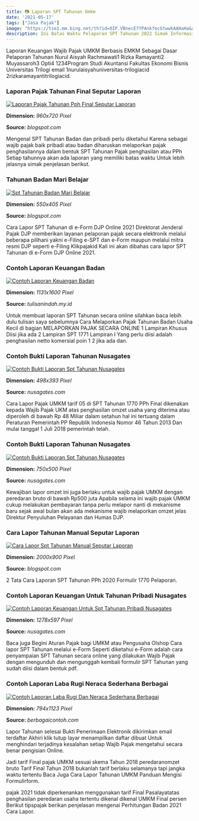 ```yaml
---
title: 📷 Laporan SPT Tahunan Umkm
date: '2021-05-17'
tags: ["Jasa Pajak"]
image: "https://tse1.mm.bing.net/th?id=OIP.VBnecE7YPAnkfecGtwwkAAHaHa&amp;pid=15.1"
description: Ini Batas Waktu Pelaporan SPT Tahunan 2022 Simak Informasinya Batas waktu pelaporan tepat waktu adalah paling lambat tanggal 31 Maret 2022 untuk Wajib Pajak 
---
```




Laporan Keuangan Wajib Pajak UMKM Berbasis EMKM Sebagai Dasar Pelaporan Tahunan Nurul Aisyah Rachmawati1 Rizka Ramayanti2 Muyassaroh3 Opti4 1234Program Studi Akuntansi Fakultas Ekonomi Bisnis Universitas Trilogi email 1nurulaisyahuniversitas-trilogiacid 2rizkaramayantitrilogiacid.



### Laporan Pajak Tahunan Final Seputar Laporan

[![Laporan Pajak Tahunan Pph Final  Seputar Laporan](https://3.bp.blogspot.com/-gSGnxYKpB9E/Wo7kQ8pn5aI/AAAAAAAABTw/97gIAZrLOE8BLSfLtG_Bs-cqOabIVAB2wCLcBGAs/s1600/Cetak%2BSPT%2BTahunan%2BPPh%2B1770%2BPP%2B46%2Bexcel%2BPLg%2B%2B%25286%2529.PNG)](https://3.bp.blogspot.com/-gSGnxYKpB9E/Wo7kQ8pn5aI/AAAAAAAABTw/97gIAZrLOE8BLSfLtG_Bs-cqOabIVAB2wCLcBGAs/s1600/Cetak%2BSPT%2BTahunan%2BPPh%2B1770%2BPP%2B46%2Bexcel%2BPLg%2B%2B%25286%2529.PNG)


**Dimension:** _960x720 Pixel_ 

**Source:** _blogspot.com_ 


Mengenal SPT Tahunan Badan dan pribadi perlu diketahui Karena sebagai wajib pajak baik pribadi atau badan diharuskan melaporkan pajak penghasilannya dalam bentuk SPT Tahunan Pajak penghasilan atau PPh Setiap tahunnya akan ada laporan yang memiliki batas waktu Untuk lebih jelasnya simak penjelasan berikut.


###  Tahunan Badan Mari Belajar

[![Spt Tahunan Badan  Mari Belajar](https://i.pinimg.com/originals/f4/94/8a/f4948a6bd14a95a6c413e4cf8f87a844.png)](https://i.pinimg.com/originals/f4/94/8a/f4948a6bd14a95a6c413e4cf8f87a844.png)


**Dimension:** _550x405 Pixel_ 

**Source:** _blogspot.com_ 


Cara Lapor SPT Tahunan di e-Form DJP Online 2021 Direktorat Jenderal Pajak DJP memberikan layanan pelaporan pajak secara elektronik melalui beberapa pilihani yakni e-Filing e-SPT dan e-Form maupun melalui mitra resmi DJP seperti e-Filing Klikpajakid Kali ini akan dibahas cara lapor SPT Tahunan di e-Form DJP Online 2021.


### Contoh Laporan Keuangan Badan

[![Contoh Laporan Keuangan Badan](http://3.bp.blogspot.com/-Qni-75VuGqo/Vo9_oV8uEfI/AAAAAAAAYNE/XBJXgcMYF7w/s1600/BP%2BLaporan%2BKeuangan%2BNeraca%2BLaba%2BRugi%2BPenyusutan_1.jpg)](http://3.bp.blogspot.com/-Qni-75VuGqo/Vo9_oV8uEfI/AAAAAAAAYNE/XBJXgcMYF7w/s1600/BP%2BLaporan%2BKeuangan%2BNeraca%2BLaba%2BRugi%2BPenyusutan_1.jpg)


**Dimension:** _1131x1600 Pixel_ 

**Source:** _tulisanindah.my.id_ 


Untuk membuat laporan SPT Tahunan secara online silahkan baca lebih dulu tulisan saya sebelumnya Cara Melaporkan Pajak Tahunan Badan Usaha Kecil di bagian MELAPORKAN PAJAK SECARA ONLINE 1 Lampiran Khusus Diisi jika ada 2 Lampiran SPT 1771 Lampiran I Yang perlu diisi adalah penghasilan netto komersial poin 1 2 jika ada dan.


### Contoh Bukti Laporan Tahunan Nusagates

[![Contoh Bukti Laporan Spt Tahunan  Nusagates](https://omcalip.files.wordpress.com/2017/01/screenshot_2017-01-12_07-59-03.png?w=1000&amp;is-pending-load=1)](https://omcalip.files.wordpress.com/2017/01/screenshot_2017-01-12_07-59-03.png?w=1000&amp;is-pending-load=1)


**Dimension:** _498x393 Pixel_ 

**Source:** _nusagates.com_ 


Cara Lapor Pajak UMKM tarif 05 di SPT Tahunan 1770 PPh Final dikenakan kepada Wajib Pajak UKM atas penghasilan omzet usaha yang diterima atau diperoleh di bawah Rp 48 Miliar dalam setahun hal ini tertuang dalam Peraturan Pemerintah PP Republik Indonesia Nomor 46 Tahun 2013 Dan mulai tanggal 1 Juli 2018 pemerintah telah.


### Contoh Bukti Laporan Tahunan Nusagates

[![Contoh Bukti Laporan Spt Tahunan  Nusagates](https://asset.kompas.com/crops/JK5syqp_T2vmhjRu3-dHLnNW47I=/193x13:744x380/750x500/data/photo/2018/03/11/1499417579.jpg)](https://asset.kompas.com/crops/JK5syqp_T2vmhjRu3-dHLnNW47I=/193x13:744x380/750x500/data/photo/2018/03/11/1499417579.jpg)


**Dimension:** _750x500 Pixel_ 

**Source:** _nusagates.com_ 


Kewajiban lapor omzet ini juga berlaku untuk wajib pajak UMKM dengan peredaran bruto di bawah Rp500 juta Apabila selama ini wajib pajak UMKM cukup melakukan pembayaran tanpa perlu melapor nanti di mekanisme baru sejak awal bulan akan ada mekanisme wajib melaporkan omzet jelas Direktur Penyuluhan Pelayanan dan Humas DJP.


### Cara Lapor Tahunan Manual Seputar Laporan

[![Cara Lapor Spt Tahunan Manual  Seputar Laporan](https://klikpajak.id/wp-content/uploads/2019/01/KlikPajak_Blog_Perusahaan-Rugi-Wajib-Lapor-SPT-Badan-Ketahui-3-Cara-Pelaporannya.jpg)](https://klikpajak.id/wp-content/uploads/2019/01/KlikPajak_Blog_Perusahaan-Rugi-Wajib-Lapor-SPT-Badan-Ketahui-3-Cara-Pelaporannya.jpg)


**Dimension:** _2000x900 Pixel_ 

**Source:** _blogspot.com_ 


2 Tata Cara Laporan SPT Tahunan PPh 2020 Formulir 1770 Pelaporan.


### Contoh Laporan Keuangan Untuk Tahunan Pribadi Nusagates

[![Contoh Laporan Keuangan Untuk Spt Tahunan Pribadi  Nusagates](https://pajakku.com/upload/images/6a6ef1652fd15db3d174020164cbf313)](https://pajakku.com/upload/images/6a6ef1652fd15db3d174020164cbf313)


**Dimension:** _1278x597 Pixel_ 

**Source:** _nusagates.com_ 


Baca juga Begini Aturan Pajak bagi UMKM atau Pengusaha Olshop Cara lapor SPT Tahunan melalui e-Form Seperti diketahui e-Form adalah cara penyampaian SPT Tahunan secara online yang dilakukan Wajib Pajak dengan mengunduh dan mengunggah kembali formulir SPT Tahunan yang sudah diisi dalam bentuk pdf.


### Contoh Laporan Laba Rugi Neraca Sederhana Berbagai 

[![Contoh Laporan Laba Rugi Dan Neraca Sederhana  Berbagai ](https://i2.wp.com/zahiraccounting.com/id/blog/wp-content/uploads/2015/07/laba-rugi-sederhana.png)](https://i2.wp.com/zahiraccounting.com/id/blog/wp-content/uploads/2015/07/laba-rugi-sederhana.png)


**Dimension:** _794x1123 Pixel_ 

**Source:** _berbagaicontoh.com_ 



Lapor Tahunan selesai Bukti Penerimaan Elektronik dikirimkan email terdaftar Akhiri klik tutup layar menampilkan daftar dibuat Untuk menghindari terjadinya kesalahan setiap Wajib Pajak mengetahui secara benar pengisian Online.


Jadi tarif Final pajak UMKM sesuai skema Tahun 2018 peredaranomzet bruto Tarif Final Tahun 2018 bukanlah tarif berlaku selamanya tapi jangka waktu tertentu Baca Juga Cara Lapor Tahunan UMKM Panduan Mengisi Formulirform.


 pajak 2021 tidak diperkenankan menggunakan tarif Final Pasalayatatas penghasilan peredaran usaha tertentu dikenal dikenal UMKM Final persen Berikut tipspajak berikan penjelasan mengenai Perhitungan Badan 2021 Cara Lapor.





